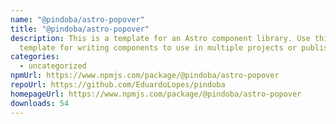 ```yaml
---
name: "@pindoba/astro-popover"
title: "@pindoba/astro-popover"
description: This is a template for an Astro component library. Use this
  template for writing components to use in multiple projects or publish to NPM.
categories:
  - uncategorized
npmUrl: https://www.npmjs.com/package/@pindoba/astro-popover
repoUrl: https://github.com/EduardoLopes/pindoba
homepageUrl: https://www.npmjs.com/package/@pindoba/astro-popover
downloads: 54
---
```

